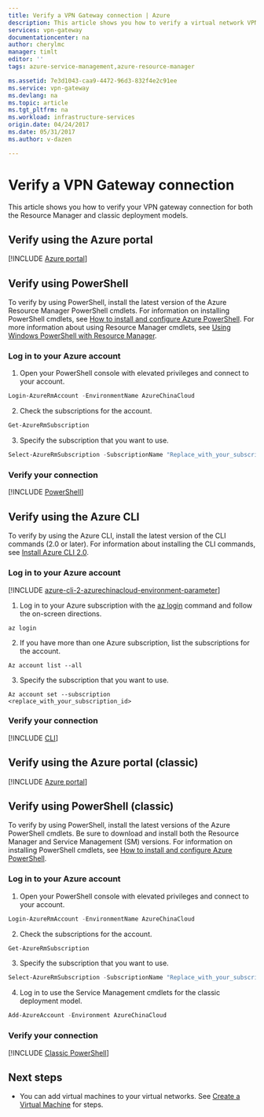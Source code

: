 ```yaml
---
title: Verify a VPN Gateway connection | Azure
description: This article shows you how to verify a virtual network VPN Gateway connection.
services: vpn-gateway
documentationcenter: na
author: cherylmc
manager: timlt
editor: ''
tags: azure-service-management,azure-resource-manager

ms.assetid: 7e3d1043-caa9-4472-96d3-832f4e2c91ee
ms.service: vpn-gateway
ms.devlang: na
ms.topic: article
ms.tgt_pltfrm: na
ms.workload: infrastructure-services
origin.date: 04/24/2017
ms.date: 05/31/2017
ms.author: v-dazen

---
```

# Verify a VPN Gateway connection

This article shows you how to verify your VPN gateway connection for both the Resource Manager and classic deployment models.

## Verify using the Azure portal

[!INCLUDE [Azure portal](../../includes/vpn-gateway-verify-connection-portal-rm-include.md)]

## Verify using PowerShell

To verify by using PowerShell, install the latest version of the Azure Resource Manager PowerShell cmdlets. For information on installing PowerShell cmdlets, see [How to install and configure Azure PowerShell](https://docs.microsoft.com/powershell/azure/overview). For more information about using Resource Manager cmdlets, see [Using Windows PowerShell with Resource Manager](../powershell-azure-resource-manager.md).

### Log in to your Azure account
1. Open your PowerShell console with elevated privileges and connect to your account.

  ```powershell
  Login-AzureRmAccount -EnvironmentName AzureChinaCloud
  ```
2. Check the subscriptions for the account.

  ```powershell
  Get-AzureRmSubscription
  ``` 
3. Specify the subscription that you want to use.

  ```powershell
  Select-AzureRmSubscription -SubscriptionName "Replace_with_your_subscription_name"
  ```

### Verify your connection

[!INCLUDE [PowerShell](../../includes/vpn-gateway-verify-connection-ps-rm-include.md)]

## Verify using the Azure CLI

To verify by using the Azure CLI, install the latest version of the CLI commands (2.0 or later). For information about installing the CLI commands, see [Install Azure CLI 2.0](https://docs.microsoft.com/cli/azure/install-azure-cli).

### Log in to your Azure account

[!INCLUDE [azure-cli-2-azurechinacloud-environment-parameter](../../includes/azure-cli-2-azurechinacloud-environment-parameter.md)]

1. Log in to your Azure subscription with the [az login](https://docs.microsoft.com/cli/azure/#login) command and follow the on-screen directions.

  ```azurecli
  az login
  ```
2. If you have more than one Azure subscription, list the subscriptions for the account.

  ```azurecli
  Az account list --all
  ```
3. Specify the subscription that you want to use.

  ```azurecli
  Az account set --subscription
  <replace_with_your_subscription_id>
  ```

### Verify your connection

[!INCLUDE [CLI](../../includes/vpn-gateway-verify-connection-cli-rm-include.md)]

## Verify using the Azure portal (classic)
[!INCLUDE [Azure portal](../../includes/vpn-gateway-verify-connection-azureportal-classic-include.md)]

## Verify using PowerShell (classic)
To verify by using PowerShell, install the latest versions of the Azure PowerShell cmdlets. Be sure to download and install both the Resource Manager and Service Management (SM) versions. For information on installing PowerShell cmdlets, see [How to install and configure Azure PowerShell](https://docs.microsoft.com/powershell/azure/overview). 

### Log in to your Azure account
1. Open your PowerShell console with elevated privileges and connect to your account.

  ```powershell
  Login-AzureRmAccount -EnvironmentName AzureChinaCloud
  ```
2. Check the subscriptions for the account.

  ```powershell
  Get-AzureRmSubscription 
  ```
3. Specify the subscription that you want to use.

  ```powershell
  Select-AzureRmSubscription -SubscriptionName "Replace_with_your_subscription_name"
  ```
4. Log in to use the Service Management cmdlets for the classic deployment model.

  ```powershell
  Add-AzureAccount -Environment AzureChinaCloud
  ```

### Verify your connection
[!INCLUDE [Classic PowerShell](../../includes/vpn-gateway-verify-connection-ps-classic-include.md)]

## Next steps
* You can add virtual machines to your virtual networks. See [Create a Virtual Machine](../virtual-machines/virtual-machines-windows-hero-tutorial.md?toc=%2fvirtual-machines%2fwindows%2ftoc.json) for steps.
